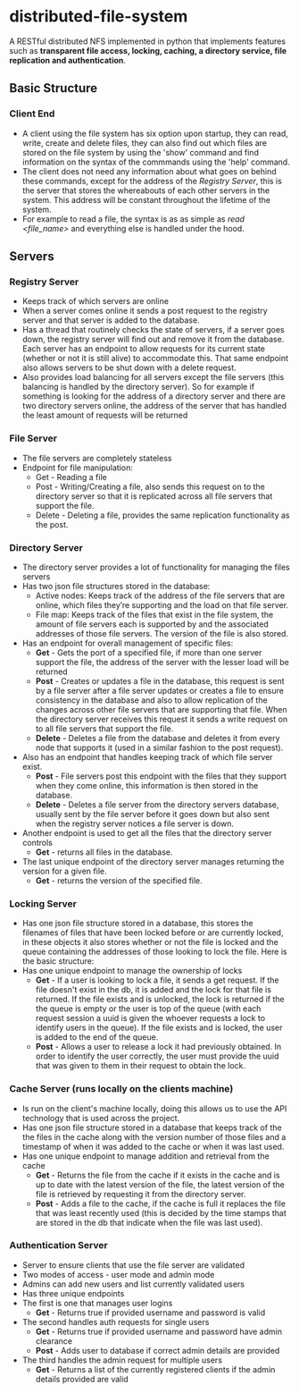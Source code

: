 # distributed-file-system
A RESTful distributed NFS implemented in python that implements features such as **transparent file access, locking, caching, a directory service, file replication and authentication**.

## Basic Structure
### Client End
- A client using the file system has six option upon startup, they can read, write, create and delete files, they can also find out which files are stored on the file system by using the 'show' command and find information on the syntax of the commmands using the 'help' command.
- The client does not need any information about what goes on behind these commands, except for the address of the *Registry Server*, this is the server that stores the whereabouts of each other servers in the system. This address will be constant throughout the lifetime of the system.
- For example to read a file, the syntax is as as simple as *read <file_name>* and everything else is handled under the hood.

## Servers
### Registry Server
- Keeps track of which servers are online
- When a server comes online it sends a post request to the registry server and that server is added to the database.
- Has a thread that routinely checks the state of servers, if a server goes down, the registry server will find out and remove it from the database. Each server has an endpoint to allow requests for its current state (whether or not it is still alive) to accommodate this. That same endpoint also allows servers to be shut down with a delete request.
- Also provides load balancing for all servers except the file servers (this balancing is handled by the directory server). So for example if something is looking for the address of a directory server and there are two directory servers online, the address of the server that has handled the least amount of requests will be returned 

### File Server
- The file servers are completely stateless
- Endpoint for file manipulation: 
  - Get - Reading a file
  - Post - Writing/Creating a file, also sends this request on to the directory server so that it is replicated across all file servers that support the file.
  - Delete - Deleting a file, provides the same replication functionality as the post.

### Directory Server
- The directory server provides a lot of functionality for managing the files servers
- Has two json file structures stored in the database:
  - Active nodes: Keeps track of the address of the file servers that are online, which files they’re supporting and the load on that file server.
  - File map: Keeps track of the files that exist in the file system, the amount of file servers each is supported by and the associated addresses of those file servers. The version of the file is also stored.
- Has an endpoint for overall management of specific files:
  - **Get** - Gets the port of a specified file, if more than one server support the file, the address of the server with the lesser load will be returned
  - **Post** - Creates or updates a file in the database, this request is sent by a file server after a file server updates or creates a file to ensure consistency in the database and also to allow replication of the changes across other file servers that are supporting that file. When the directory server receives this request it sends a write request on to all file servers that support the file.
  - **Delete** - Deletes a file from the database and deletes it from every node that supports it (used in a similar fashion to the post request).
- Also has an endpoint that handles keeping track of which file server exist.
  - **Post** - File servers post this endpoint with the files that they support when they come online, this information is then stored in the database.
  - **Delete** - Deletes a file server from the directory servers database, usually sent by the file server before it goes down but also sent when the registry server notices a file server is down.
- Another endpoint is used to get all the files that the directory server controls
  - **Get** - returns all files in the database.
- The last unique endpoint of the directory server manages returning the version for a given file.
  - **Get** - returns the version of the specified file.

### Locking Server
- Has one json file structure stored in a database, this stores the filenames of files that have been locked before or are currently locked, in these objects it also stores whether or not the file is locked and the queue containing the addresses of those looking to lock the file. Here is the basic structure: 
- Has one unique endpoint to manage the ownership of locks
  - **Get** - If a user is looking to lock a file, it sends a get request. If the file doesn't exist in the db, it is added and the lock for that file is returned. If the file exists and is unlocked,  the lock is returned if the the queue is empty or the user is top of the queue (with each request session a uuid is given the whoever requests a lock to identify users in the queue). If the file exists and is locked, the user is added to the end of the queue.
  - **Post** - Allows a user to release a lock it had previously obtained. In order to identify the user correctly, the user must provide the uuid that was given to them in their request to obtain the lock.

### Cache Server (runs locally on the clients machine)
- Is run on the client's machine locally, doing this allows us to use the API technology that is used across the project.
- Has one json file structure stored in a database that keeps track of the the files in the cache along with the version number of those files and a timestamp of when it was added to the cache or when it was last used.
- Has one unique endpoint to manage addition and retrieval from the cache
  - **Get** - Returns the file from the cache if it exists in the cache and is up to date with the latest version of the file, the latest version of the file is retrieved by requesting it from the directory server.
  - **Post** - Adds a file to the cache, if the cache is full it replaces the file that was least recently used (this is decided by the time stamps that are stored in the db that indicate when the file was last used).

### Authentication Server
- Server to ensure clients that use the file server are validated
- Two modes of access - user mode and admin mode
- Admins can add new users and list currently validated users
- Has three unique endpoints
- The first is one that manages user logins
  - **Get** - Returns true if provided username and password is valid
- The second handles auth requests for single users
  - **Get** - Returns true if provided username and password have admin clearance
  - **Post** - Adds user to database if correct admin details are provided
- The third handles the admin request for multiple users
  - **Get** - Returns a list of the currently registered clients if the admin details provided are valid



